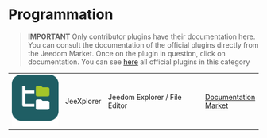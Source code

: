 
# Programmation


>**IMPORTANT**
>Only contributor plugins have their documentation here. You can consult the documentation of the official plugins directly from the Jeedom Market. Once on the plugin in question, click on documentation.
>You can see [here](https://market.jeedom.com/index.php?v=d&p=market&type=plugin&categorie=programming) all official plugins in this category


| | | | |
|--- | --- | --- | ---|
|<img src="jeexplorer/jeexplorer_icon.png" class="pluginLogo" width="100" />|JeeXplorer|Jeedom Explorer / File Editor|[Documentation](https://kiboost.github.io/jeedom_docs/plugins/jeexplorer/en_US/)<br/>[Market](https://market.jeedom.com/index.php?v=d&p=market_display&id=3690)|

